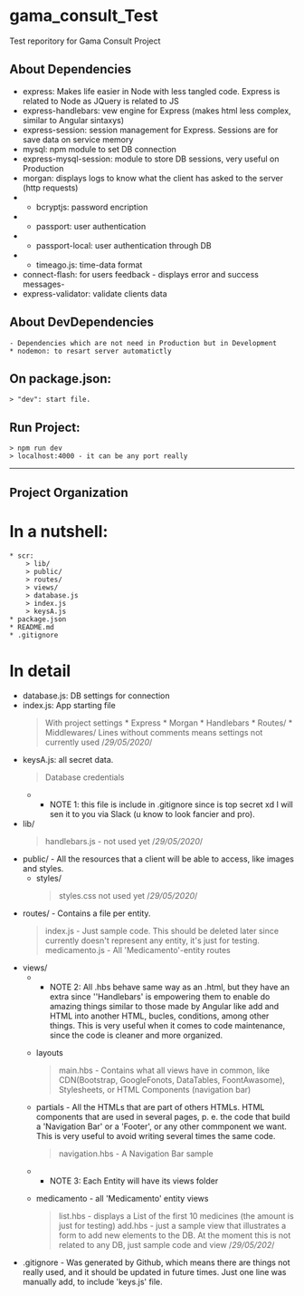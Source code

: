 # gama_consult_Test
Test reporitory for Gama Consult Project

## About Dependencies
* express: Makes life easier in Node with less tangled code. Express is related to Node as JQuery is related to JS
* express-handlebars: vew engine for Express (makes html less complex, similar to Angular sintaxys)
* express-session: session management for Express. Sessions are for save data on service memory
* mysql: npm module to set DB connection
* express-mysql-session: module to store DB sessions, very useful on Production
* morgan: displays logs to know what the client has asked to the server (http requests)
* - bcryptjs: password encription
* - passport: user authentication
* - passport-local: user authentication through DB
* - timeago.js: time-data format
* connect-flash: for users feedback - displays error and success messages-
* express-validator: validate clients data

## About DevDependencies    
    - Dependencies which are not need in Production but in Development
    * nodemon: to resart server automatictly

## On package.json:
    > "dev": start file. 

## Run Project:
    > npm run dev
    > localhost:4000 - it can be any port really
______________________
## Project Organization
# In a nutshell:
    * scr:
        > lib/
        > public/
        > routes/
        > views/
        > database.js
        > index.js
        > keysA.js
    * package.json
    * README.md
    * .gitignore

# In detail
* database.js: DB settings for connection
* index.js: App starting file
    > With project settings
        * Express
        * Morgan
        * Handlebars
        * Routes/
        * Middlewares/
    > Lines without comments means settings not currently used /*29/05/2020*/
* keysA.js: all secret data. 
    > Database credentials
     * * NOTE 1: this file is include in .gitignore since is top secret xd I will sen it to you via Slack (u know to look fancier and pro).
* lib/
    > handlebars.js - not used yet /*29/05/2020*/
* public/ - All the resources that a client will be able to access, like images and styles.
    * styles/
        >styles.css not used yet /*29/05/2020*/
* routes/ - Contains a file per entity.
    > index.js - Just sample code. This should be deleted later since currently doesn't represent any entity, it's just for testing.
    > medicamento.js - All 'Medicamento'-entity routes
* views/
    * * NOTE 2: All .hbs behave same way as an .html, but they have an extra since ''Handlebars' is empowering them to enable do amazing things similar to those made by Angular like add and HTML into another HTML, bucles, conditions, among other things. This is very useful when it comes to code maintenance, since the code is cleaner and more organized.

    * layouts
        > main.hbs - Contains what all views have in common, like CDN(Bootstrap, GoogleFonots, DataTables, FoontAwasome), Stylesheets, or HTML Components (navigation bar)
    * partials - All the HTMLs that are part of others HTMLs. HTML components that are used in several pages, p. e. the code that build a 'Navigation Bar' or a 'Footer', or any other commponent we want. This is very useful to avoid writing several times the same code.
        > navigation.hbs - A Navigation Bar sample

    * * NOTE 3: Each Entity will have its views folder
    * medicamento - all 'Medicamento' entity views
        > list.hbs - displays a List of the first 10 medicines (the amount is just for testing)
        > add.hbs - just a sample view that illustrates a form to add new elements to the DB. At the moment this is not related to any DB, just sample code and view /*29/05/202*/
* .gitignore - Was generated by Github, which means there are things not really used, and it should be updated in future times. Just one line was manually add, to include 'keys.js' file.
